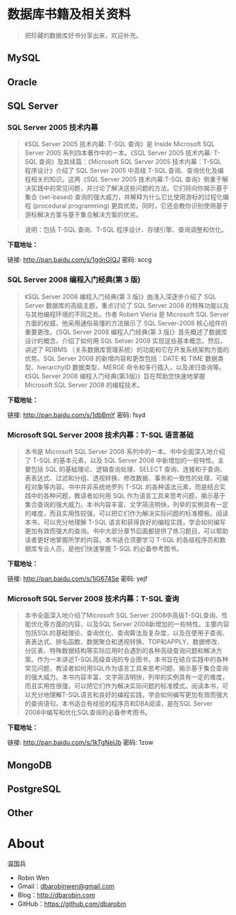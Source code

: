 # 数据库书籍及相关资料 #

> 把珍藏的数据库好书分享出来，欢迎补充。

## MySQL ##

## Oracle ##

## SQL Server ##

### SQL Server 2005 技术内幕 ###

> 《SQL Server 2005 技术内幕: T-SQL 查询》是 Inside Microsoft SQL Server 2005 系列四本著作中的一本。《SQL Server 2005 技术内幕: T-SQL 查询》及其续篇：《Microsoft SQL Server 2005 技术内幕：T-SQL 程序设计》介绍了 SQL Server 2005 中高级 T-SQL 查询、查询优化及编程相关的知识。这两《SQL Server 2005 技术内幕:T-SQL 查询》侧重于解决实践中的常见问题，并讨论了解决这些问题的方法。它们将向你揭示基于集合 (set-based) 查询的强大威力，并解释为什么它比使用游标的过程化编程 (procedural programming) 更具优势。同时，它还会教你识别使用基于游标解决方案与基于集合解决方案的优劣。

> 说明：包括 T-SQL 查询、T-SQL 程序设计、存储引擎、查询调整和优化。

**下载地址：**

链接: http://pan.baidu.com/s/1gdnGIQJ 密码: sccg

### SQL Server 2008 编程入门经典(第 3 版)  ###

> 《SQL Server 2008 编程入门经典(第 3 版)》由浅入深逐步介绍了 SQL Server 数据库的高级主题，重点讨论了 SQL Server 2008 的特殊功能以及与其他编程环境的不同之处。作者 Robert Vieria 是 Microsoft SQL Server 方面的权威，他采用通俗易懂的方法揭示了 SQL Server-2008 核心组件的重要更改。《SQL Server 2008 编程入门经典(第 3 版)》首先概述了数据库设计的概念，介绍了如何用 SQL Setver 2008 实现这些基本概念。然后，讲述了 RDBMS （关系数据库管理系统）的功能和它在开发系统架构方面的优势。SQL Server 2008 的新增内容和更改包括：DATE 和 TIME 数据类型、hierarchyID 数据类型、MERGE 命令和多行插入，以及递归查询等。《SQL Server 2008 编程入门经典(第3版)》旨在帮助您快速地掌握 Microsoft SQL Server 2008 的编程技术。

**下载地址：**

链接: http://pan.baidu.com/s/1dbBmY 密码: fsyd

### Microsoft SQL Server 2008 技术内幕：T-SQL 语言基础 ###

> 本书是 Microsoft SQL Server 2008 系列中的一本。书中全面深入地介绍了 T-SQL 的基本元素，以及 SQL Server 2008 中新增加的一些特性。主要包括 SQL 的基础理论、逻辑查询处理、SELECT 查询、连接和子查询、表表达式、过滤和分组、透视转换、修改数据、事务和一致性的处理、可编程对象等内容。书中并非系统地罗列 T-SQL 的各种语法元素，而是结合实践中的各种问题，教读者如何用 SQL 作为语言工具来思考问题，揭示基于集合查询的强大威力。本书内容丰富、文字简洁明快，列举的实例具有一定的难度，而且实用性较强，可以把它们作为解决实际问题的标准模板。阅读本书，可以充分地理解 T-SQL 语言和获得良好的编程实践，学会如何编写更加有效而强大的查询。书中大部分章节后面都提供了练习题目，可以帮助读者更好地掌握所学的内容。本书适合须要学习 T-SQL 的各级程序员和数据库专业人员，是他们快速掌握 T-SQL 的必备参考图书。

**下载地址：**

链接: http://pan.baidu.com/s/1jG674Se 密码: yejf

### Microsoft SQL Server 2008 技术内幕：T-SQL 查询 ###

> 本书全面深入地介绍了Microsoft SQL Server 2008中高级T-SQL查询、性能优化等方面的内容，以及SQL Server 2008新增加的一些特性。主要内容包括SQL的基础理论、查询优化、查询算法及复杂度，以及在使用子查询、表表达式、排名函数、数据聚合和透视转换、TOP和APPLY、数据修改、分区表、特殊数据结构等实际应用时会遇到的各种高级查询问题和解决方案。作为一本讲述T-SQL高级查询的专业图书，本书旨在结合实践中的各种常见问题，教读者如何用SQL作为语言工具来思考问题，揭示基于集合查询的强大威力。本书内容丰富、文字简洁明快，列举的实例具有一定的难度，而且实用性很强，可以把它们作为解决实际问题的标准模式。阅读本书，可以充分地理解T-SQL语言和良好的编程实践，学会如何编写更加有效而强大的查询语句。本书适合有经验的程序员和DBA阅读，是在SQL Server 2008中编写和优化SQL查询的必备参考图书。

**下载地址：**

链接: http://pan.baidu.com/s/1kTgNeUb 密码: 1zow

## MongoDB  ##

## PostgreSQL ##

## Other ##

# About #

温国兵

* Robin Wen 
* Gmail：dbarobinwen@gmail.com
* Blog：http://dbarobin.com
* GitHub：https://github.com/dbarobin
